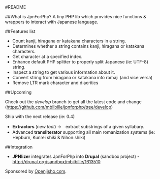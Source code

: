 #README

##What is JpnForPhp?
A tiny PHP lib which provides nice functions & wrappers to interact with Japanese language.

##Features list

* Count kanji, hiragana or katakana characters in a string.
* Determines whether a string contains kanji, hiragana or katakana characters.
* Get character at a specified index.
* Enhance default PHP splitter to properly split Japanese (ie: UTF-8) string.
* Inspect a string to get various information about it.
* Convert string from hiragana or katakana into romaji (and vice versa)
* Remove LTR mark character and diacritics

##Upcoming

Check out the _develop_ branch to get all the latest code and change (https://github.com/mbilbille/jpnforphp/tree/develop)

Ship with the next release (ie: 0.4)
* **Extractors** (_new tool_) →　extract substrings of a given syllabary.
* Advanced **transliterator** supporting all main romanization systems (ie: Hepburn, Kunrei shiki & Nihon shiki)

##Integration

* **JPNlizer** integrates JpnForPhp into **Drupal** (sandbox project) - http://drupal.org/sandbox/mbilbille/1613510

Sponsored by [Openjisho.com](http://www.openjisho.com). 